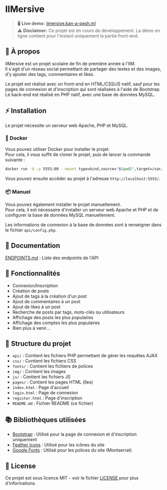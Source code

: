 # IIMersive

> 🖥️ **Live demo:** [iimersive.kan-a-pesh.ml](https://iimersive.kan-a-pesh.ml/)
\
> ⚠️ **Disclaimer:** Ce projet est en cours de développement. La démo en ligne contient pour l'instant uniquement la partie front-end.

## 📖 À propos

IIMersive est un projet scolaire de fin de première année à l'IIM.\
Il s'agit d'un réseau social permettant de partager des textes et des images, d'y ajouter des tags, commentaires et likes.

Le projet est réalisé avec un front-end en HTML/CSS/JS natif, sauf pour les pages de connexion et d'inscription qui sont réalisées à l'aide de Bootstrap.\
Le back-end est réalisé en PHP natif, avec une base de données MySQL.

## ⚡️ Installation

Le projet nécessite un serveur web Apache, PHP et MySQL.

### 🐋 Docker

Vous pouvez utiliser Docker pour installer le projet.\
Pour cela, il vous suffit de cloner le projet, puis de lancer la commande suivante :

```bash
docker run -d -p 5555:80 --mount type=bind,source="$(pwd)",target=/var/www/html php:apache
```

Vous pouvez ensuite accéder au projet à l'adresse `http://localhost:5555/`.

### 📦 Manuel

Vous pouvez également installer le projet manuellement.\
Pour cela, il est nécessaire d'installer un serveur web Apache et PHP et de configurer la base de données MySQL manuellement.

Les informations de connexion à la base de données sont à renseigner dans le fichier `api/config.php`.

## 📜 Documentation

[ENDPOINTS.md](api/ENDPOINTS.md) : Liste des endpoints de l'API

## 📝 Fonctionnalités

- Connexion/Inscription
- Création de posts
- Ajout de tags à la création d'un post
- Ajout de commentaires à un post
- Ajout de likes à un post
- Recherche de posts par tags, mots-clés ou utilisateurs
- Affichage des posts les plus populaires
- Affichage des comptes les plus populaires
- Bien plus à venir...

## 📂 Structure du projet

- `api/` : Contient les fichiers PHP permettant de gérer les requêtes AJAX
- `css/` : Contient les fichiers CSS
- `fonts/` : Contient les fichiers de polices
- `img/` : Contient les images
- `js/` : Contient les fichiers JS
- `pages/` : Contient les pages HTML (îles)
- `index.html` : Page d'accueil
- `login.html` : Page de connexion
- `register.html` : Page d'inscription
- `README.md` : Fichier README (ce fichier)

## 📚 Bibliothèques utilisées

- [Bootstrap](https://getbootstrap.com/) : Utilisé pour la page de connexion et d'inscription uniquement
- [Feather Icons](https://feathericons.com/) : Utilisé pour les icônes du site
- [Google Fonts](https://fonts.google.com/) : Utilisé pour les polices du site (Montserrat)

## 📝 License

Ce projet est sous licence MIT - voir le fichier [LICENSE](LICENSE) pour plus d'informations.
